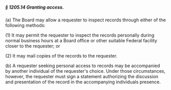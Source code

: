 ##### § 1205.14 Granting access. #####

(a) The Board may allow a requester to inspect records through either of the following methods:

(1) It may permit the requester to inspect the records personally during normal business hours at a Board office or other suitable Federal facility closer to the requester; or

(2) It may mail copies of the records to the requester.

(b) A requester seeking personal access to records may be accompanied by another individual of the requester's choice. Under those circumstances, however, the requester must sign a statement authorizing the discussion and presentation of the record in the accompanying individuals presence.